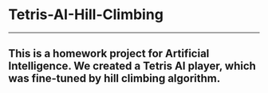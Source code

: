 # Tetris-AI-Hill-Climbing

------------------------------------------------------------------------
This is a homework project for Artificial Intelligence. We created a 
Tetris AI player, which was fine-tuned by hill climbing algorithm. 
------------------------------------------------------------------------

